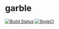 # garble
[![Build Status](https://travis-ci.org/garbleapp/garble.svg?branch=master)](https://travis-ci.org/garbleapp/garble)
[![StyleCI](https://styleci.io/repos/51462647/shield)](https://styleci.io/repos/51462647)
